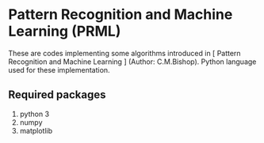 # Pattern Recognition and Machine Learning (PRML)
These are codes implementing some algorithms introduced in [ Pattern Recognition and Machine Learning ] (Author: C.M.Bishop). Python language used for these implementation.
## Required packages
1. python 3
2. numpy
3. matplotlib

